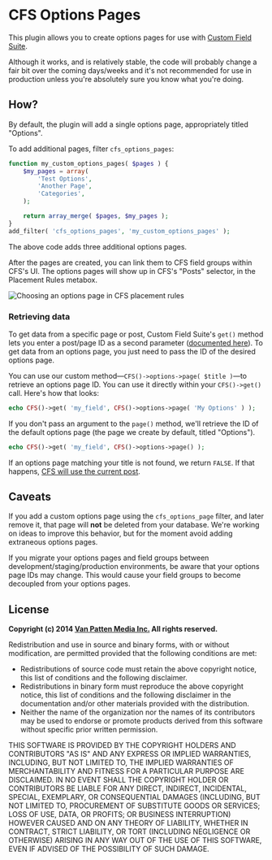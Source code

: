 # CFS Options Pages

This plugin allows you to create options pages for use with [Custom Field Suite](http://customfieldsuite.com/).

Although it works, and is relatively stable, the code will probably change a fair bit over the coming days/weeks and it's not recommended for use in production unless you're absolutely sure you know what you're doing.

## How?

By default, the plugin will add a single options page, appropriately titled "Options".

To add additional pages, filter `cfs_options_pages`:

```php
function my_custom_options_pages( $pages ) {
	$my_pages = array(
		'Test Options',
		'Another Page',
		'Categories',
	);

	return array_merge( $pages, $my_pages );
}
add_filter( 'cfs_options_pages', 'my_custom_options_pages' );
```

The above code adds three additional options pages.

After the pages are created, you can link them to CFS field groups within CFS's UI. The options pages will show up in CFS's "Posts" selector, in the Placement Rules metabox.

![Choosing an options page in CFS placement rules](https://i.imgur.com/Gzlr221.png)

### Retrieving data

To get data from a specific page or post, Custom Field Suite's `get()` method lets you enter a post/page ID as a second parameter ([documented here](http://customfieldsuite.com/docs/get/)). To get data from an options page, you just need to pass the ID of the desired options page.

You can use our custom method&mdash;`CFS()->options->page( $title )`&mdash;to retrieve an options page ID. You can use it directly within your `CFS()->get()` call. Here's how that looks:

```php
echo CFS()->get( 'my_field', CFS()->options->page( 'My Options' ) );
```

If you don't pass an argument to the `page()` method, we'll retrieve the ID of the default options page (the page we create by default, titled "Options").

```php
echo CFS()->get( 'my_field', CFS()->options->page() );
```

If an options page matching your title is not found, we return `FALSE`. If that happens, [CFS will use the current post](http://customfieldsuite.com/docs/get/).

## Caveats

If you add a custom options page using the `cfs_options_page` filter, and later remove it, that page will **not** be deleted from your database. We're working on ideas to improve this behavior, but for the moment avoid adding extraneous options pages.

If you migrate your options pages and field groups between development/staging/production environments, be aware that your options page IDs may change. This would cause your field groups to become decoupled from your options pages.

## License

**Copyright (c) 2014 [Van Patten Media Inc.](https://www.vanpattenmedia.com/) All rights reserved.**

Redistribution and use in source and binary forms, with or without modification, are permitted provided that the following conditions are met:

*   Redistributions of source code must retain the above copyright notice, this list of conditions and the following disclaimer.
*   Redistributions in binary form must reproduce the above copyright notice, this list of conditions and the following disclaimer in the documentation and/or other materials provided with the distribution.
*   Neither the name of the organization nor the names of its contributors may be used to endorse or promote products derived from this software without specific prior written permission.

THIS SOFTWARE IS PROVIDED BY THE COPYRIGHT HOLDERS AND CONTRIBUTORS "AS IS" AND ANY EXPRESS OR IMPLIED WARRANTIES, INCLUDING, BUT NOT LIMITED TO, THE IMPLIED WARRANTIES OF MERCHANTABILITY AND FITNESS FOR A PARTICULAR PURPOSE ARE DISCLAIMED. IN NO EVENT SHALL THE COPYRIGHT HOLDER OR CONTRIBUTORS BE LIABLE FOR ANY DIRECT, INDIRECT, INCIDENTAL, SPECIAL, EXEMPLARY, OR CONSEQUENTIAL DAMAGES (INCLUDING, BUT NOT LIMITED TO, PROCUREMENT OF SUBSTITUTE GOODS OR SERVICES; LOSS OF USE, DATA, OR PROFITS; OR BUSINESS INTERRUPTION) HOWEVER CAUSED AND ON ANY THEORY OF LIABILITY, WHETHER IN CONTRACT, STRICT LIABILITY, OR TORT (INCLUDING NEGLIGENCE OR OTHERWISE) ARISING IN ANY WAY OUT OF THE USE OF THIS SOFTWARE, EVEN IF ADVISED OF THE POSSIBILITY OF SUCH DAMAGE.

